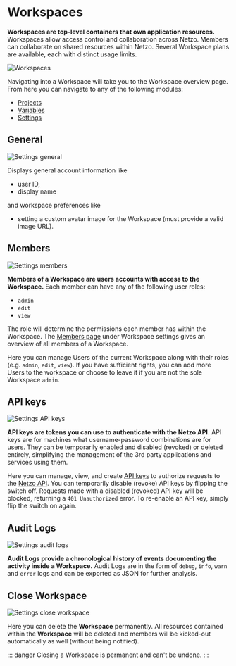 # Workspaces

**Workspaces are top-level containers that own application resources.** Workspaces allow access control and collaboration across Netzo. Members can collaborate on shared resources within Netzo. Several Workspace plans are available, each with distinct usage limits.

![Workspaces](/docs/images/workspaces/workspaces-overview.webp)

Navigating into a Workspace will take you to the Workspace overview page. From here you can navigate to any of the following modules:

- [Projects](/docs/platform/projects)
- [Variables](/docs/platform/variables)
- [Settings](/docs/platform/workspaces#general)

## General

![Settings general](/docs/images/workspaces/workspaces-settings-general.webp)

Displays general account information like

- user ID,
- display name

and workspace preferences like

- setting a custom avatar image for the Workspace (must provide a valid image URL).

## Members

![Settings members](/docs/images/workspaces/workspaces-settings-members.webp)

**Members of a Workspace are users accounts with access to the Workspace.** Each member can have any of the following user roles:

- `admin`
- `edit`
- `view`

The role will determine the permissions each member has within the Workspace. The [Members page](/docs/platform/workspaces#members) under Workspace settings gives an overview of all members of a Workspace.

Here you can manage Users of the current Workspace along with their roles (e.g. `admin`, `edit`, `view`). If you have sufficient rights, you can add more Users to the workspace or choose to leave it if you are not the sole Workspace `admin`.

## API keys

![Settings API keys](/docs/images/workspaces/workspaces-settings-api-keys.webp)

**API keys are tokens you can use to authenticate with the Netzo API.** API keys are for machines what username-password combinations are for users. <!-- API keys are scoped to the containing workspace and can be assigned certain permissions at creation (admin rights by default).  --> They can be temporarily enabled and disabled (revoked) or deleted entirely, simplifying the management of the 3rd party applications and services using them.

Here you can manage, view, and create [API keys](/docs/platform/workspaces#api-keys) to authorize requests to the [Netzo API](/docs/api-reference/index). You can temporarily disable (revoke) API keys by flipping the switch off. Requests made with a disabled (revoked) API key will be blocked, returning a `401 Unauthorized` error. To re-enable an API key, simply flip the switch on again.

## Audit Logs

![Settings audit logs](/docs/images/workspaces/workspaces-settings-audit-logs.webp)

**Audit Logs provide a chronological history of events documenting the activity inside a Workspace.** Audit Logs are in the form of `debug`, `info`, `warn` and `error` logs and can be exported as JSON for further analysis.

## Close Workspace

![Settings close workspace](/docs/images/workspaces/workspaces-settings-close-workspace.webp)

Here you can delete the **Workspace** permanently. All resources contained within the **Workspace** will be deleted and members will be kicked-out automatically as well (without being notified).

::: danger Closing a Workspace is permanent and can't be undone.
:::

<!-- ## Usage and Limits

![Settings usage and limits](/docs/images/workspaces/workspaces-settings-usage-and-limits.webp)

The Workspace plan determines the features and usage limits available for the Workspace. -->

<!-- The following Workspace plans are available:

- Free
- Start
- Scale
- Pro
- Enterprise -->
